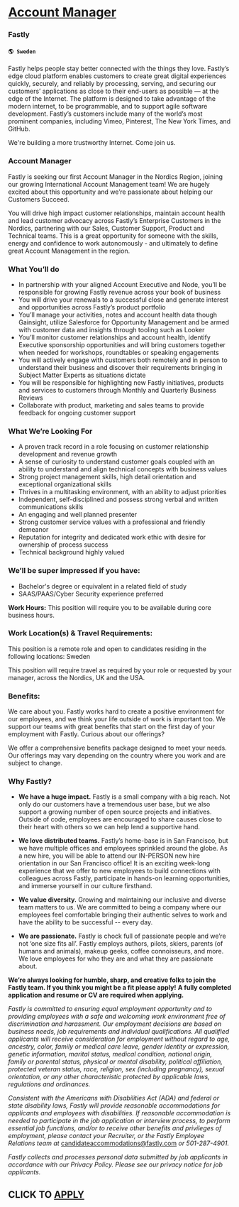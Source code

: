 # [Account Manager](https://www.remotewlb.com/apply/account-manager-71029)  
### Fastly  
#### `🌎 Sweden`  

Fastly helps people stay better connected with the things they love. Fastly’s edge cloud platform enables customers to create great digital experiences quickly, securely, and reliably by processing, serving, and securing our customers’ applications as close to their end-users as possible — at the edge of the Internet. The platform is designed to take advantage of the modern internet, to be programmable, and to support agile software development. Fastly’s customers include many of the world’s most prominent companies, including Vimeo, Pinterest, The New York Times, and GitHub.

We're building a more trustworthy Internet. Come join us.

###  **Account Manager**

Fastly is seeking our first Account Manager in the Nordics Region, joining our growing International Account Management team! We are hugely excited about this opportunity and we’re passionate about helping our Customers Succeed.

You will drive high impact customer relationships, maintain account health and lead customer advocacy across Fastly’s Enterprise Customers in the Nordics, partnering with our Sales, Customer Support, Product and Technical teams. This is a great opportunity for someone with the skills, energy and confidence to work autonomously - and ultimately to define great Account Management in the region.

### What You’ll do

  * In partnership with your aligned Account Executive and Node, you’ll be responsible for growing Fastly revenue across your book of business
  * You will drive your renewals to a successful close and generate interest and opportunities across Fastly’s product portfolio
  * You’ll manage your activities, notes and account health data though Gainsight, utilize Salesforce for Opportunity Management and be armed with customer data and insights through tooling such as Looker 
  * You’ll monitor customer relationships and account health, identify Executive sponsorship opportunities and will bring customers together when needed for workshops, roundtables or speaking engagements
  * You will actively engage with customers both remotely and in person to understand their business and discover their requirements bringing in Subject Matter Experts as situations dictate
  * You will be responsible for highlighting new Fastly initiatives, products and services to customers through Monthly and Quarterly Business Reviews 
  * Collaborate with product, marketing and sales teams to provide feedback for ongoing customer support

### What We’re Looking For

  * A proven track record in a role focusing on customer relationship development and revenue growth
  * A sense of curiosity to understand customer goals coupled with an ability to understand and align technical concepts with business values
  * Strong project management skills, high detail orientation and exceptional organizational skills
  * Thrives in a multitasking environment, with an ability to adjust priorities
  * Independent, self-disciplined and possess strong verbal and written communications skills
  * An engaging and well planned presenter
  * Strong customer service values with a professional and friendly demeanor
  * Reputation for integrity and dedicated work ethic with desire for ownership of process success
  * Technical background highly valued

### We’ll be super impressed if you have:

  * Bachelor's degree or equivalent in a related field of study
  * SAAS/PAAS/Cyber Security experience preferred

 **Work Hours:** This position will require you to be available during core business hours.

### Work Location(s) & Travel Requirements:

This position is a remote role and open to candidates residing in the following locations: Sweden

This position will require travel as required by your role or requested by your manager, across the Nordics, UK and the USA.

### Benefits:

We care about you. Fastly works hard to create a positive environment for our employees, and we think your life outside of work is important too. We support our teams with great benefits that start on the first day of your employment with Fastly. Curious about our offerings?

We offer a comprehensive benefits package designed to meet your needs. Our offerings may vary depending on the country where you work and are subject to change.

### Why Fastly?

  *  **We have a huge impact.** Fastly is a small company with a big reach. Not only do our customers have a tremendous user base, but we also support a growing number of open source projects and initiatives. Outside of code, employees are encouraged to share causes close to their heart with others so we can help lend a supportive hand.

  *  **We love distributed teams.** Fastly’s home-base is in San Francisco, but we have multiple offices and employees sprinkled around the globe. As a new hire, you will be able to attend our IN-PERSON new hire orientation in our San Francisco office! It is an exciting week-long experience that we offer to new employees to build connections with colleagues across Fastly, participate in hands-on learning opportunities, and immerse yourself in our culture firsthand. 

  * **We value diversity.** Growing and maintaining our inclusive and diverse team matters to us. We are committed to being a company where our employees feel comfortable bringing their authentic selves to work and have the ability to be successful -- every day.

  *  **We are passionate.** Fastly is chock full of passionate people and we’re not ‘one size fits all’. Fastly employs authors, pilots, skiers, parents (of humans and animals), makeup geeks, coffee connoisseurs, and more. We love employees for who they are and what they are passionate about.

 **We’re always looking for humble, sharp, and creative folks to join the Fastly team. If you think you might be a fit please apply!** **A fully completed application and resume or CV are required when applying.**

 _Fastly is committed to ensuring equal employment opportunity and to providing employees with a safe and welcoming work environment free of discrimination and harassment. Our employment decisions are based on business needs, job requirements and individual qualifications._ _All qualified applicants will receive consideration for employment without regard to age, ancestry, color, family or medical care leave, gender identity or expression, genetic information, marital status, medical condition, national origin, family or parental status, physical or mental disability, political affiliation, protected veteran status, race, religion, sex (including pregnancy), sexual orientation, or any other characteristic protected by applicable laws, regulations and ordinances._

 _Consistent with the Americans with Disabilities Act (ADA) and federal or state disability laws, Fastly will provide reasonable accommodations for applicants and employees with disabilities. If reasonable accommodation is needed to participate in the job application or interview process, to perform essential job functions, and/or to receive other benefits and privileges of employment, please contact your Recruiter, or the Fastly Employee Relations team at_ candidateaccommodations@fastly.com _or 501-287-4901._

 _Fastly collects and processes personal data submitted by job applicants in accordance with our Privacy Policy. Please see our privacy notice for job applicants._

  
## CLICK TO [APPLY](https://www.remotewlb.com/apply/account-manager-71029)

